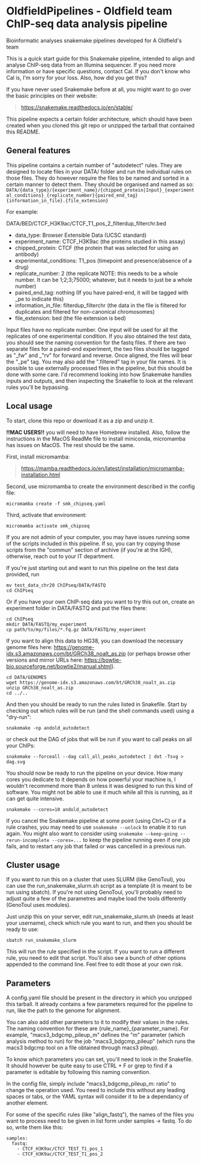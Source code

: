 # OldfieldPipelines - Oldfield team ChIP-seq data analysis pipeline

Bioinformatic analyses snakemake pipelines developed for A Oldfield's team

This is a quick start guide for this Snakemake pipeline, intended to align and analyse ChIP-seq data from an Illumina sequencer. If you need more information or have specific questions, contact Cal. If you don't know who Cal is, I'm sorry for your loss. Also, how did you get this?

If you have never used Snakemake before at all, you might want to go over the basic principles on their website:
>    https://snakemake.readthedocs.io/en/stable/

This pipeline expects a certain folder architecture, which should have been created when you cloned this git repo or unzipped the tarball that contained this README.

## General features

This pipeline contains a certain number of "autodetect" rules. They are designed to locate files in your DATA/ folder and run the individual rules on those files. 
They do however require the files to be named and sorted in a certain manner to detect them. They should be organised and named as so:
`DATA/{data_type}/{experiment_name}/{chipped_protein|Input}_{experimental_conditions}_{replicate_number}{paired_end_tag}{information_in_file}.{file_extension}`

For example:

DATA/BED/CTCF_H3K9ac/CTCF_T1_pos_2_filterdup_filterchr.bed

 - data_type: Browser Extensible Data (UCSC standard)
 - experiment_name: CTCF_H3K9ac (the proteins studied in this assay)
 - chipped_protein: CTCF (the protein that was selected for using an antibody)
 - experimental_conditions: T1_pos (timepoint and presence/absence of a drug)
 - replicate_number: 2 (the replicate NOTE: this needs to be a whole number. It can be 1;2;3;75000; whatever, but it needs to just be a whole number)
 - paired_end_tag: nothing (If you have paired-end, it will be tagged with _pe to indicate this)
 - information_in_file: filterdup_filterchr (the data in the file is filtered for duplicates and filtered for non-canonical chromosomes)
 - file_extension: bed (the file extension is bed)


Input files have no replicate number. One input will be used for all the replicates of one experimental condition.
If you also obtained the test data, you should see the naming convention for the fastq files. If there are two separate files for a paired-end experiment, the two files should be tagged as "_fw" and _"rv" for forward and reverse. Once aligned, the files will bear the "_pe" tag.
You may also add the ".filtered" tag in your file names. It is possible to use externally processed files in the pipeline, but this should be done with some care. I'd recommend looking into how Snakemake handles inputs and outputs, and then inspecting the Snakefile to look at the relevant rules you'll be bypassing.

## Local usage 

To start, clone this repo or download it as a zip and unzip it.

**!!MAC USERS!!** you will need to have Homebrew installed. Also, follow the instructions in the MacOS ReadMe file to install miniconda, micromamba has issues on MacOS. The rest should be the same.

First, install micromamba:

>    https://mamba.readthedocs.io/en/latest/installation/micromamba-installation.html

Second, use micromamba to create the environment described in the config file: 

`micromamba create -f smk_chipseq.yaml`

Third, activate that environment: 

`micromamba activate smk_chipseq`

If you are not admin of your computer, you may have issues running some of the scripts included in this pipeline. If so, you can try copying those scripts from the "commun" section of archive (if you're at the IGH), otherwise, reach out to your IT department.

If you're just starting out and want to run this pipeline on the test data provided, run

```
mv test_data_chr20 ChIPseq/DATA/FASTQ
cd ChIPseq
```

Or if you have your own ChIP-seq data you want to try this out on, create an experiment folder in DATA/FASTQ and put the files there:

```
cd ChIPseq
mkdir DATA/FASTQ/my_experiment
cp path/to/my/files/*.fq.gz DATA/FASTQ/my_experiment
```

If you want to align this data to HG38, you can download the necessary genome files here: https://genome-idx.s3.amazonaws.com/bt/GRCh38_noalt_as.zip (or perhaps browse other versions and mirror URLs here: https://bowtie-bio.sourceforge.net/bowtie2/manual.shtml).

```
cd DATA/GENOMES
wget https://genome-idx.s3.amazonaws.com/bt/GRCh38_noalt_as.zip
unzip GRCh38_noalt_as.zip
cd ../..
```

And then you should be ready to run the rules listed in Snakefile. Start by checking out which rules will be run (and the shell commands used) using a "dry-run":

`snakemake -np andold_autodetect`

or check out the DAG of jobs that will be run if you want to call peaks on all your ChIPs:

`snakemake --forceall --dag call_all_peaks_autodetect | dot -Tsvg > dag.svg`

You should now be ready to run the pipeline on your device. How many cores you dedicate to it depends on how powerful your machine is, I wouldn't recommend more than 8 unless it was designed to run this kind of software. You might not be able to use it much while all this is running, as it can get quite intensive.

`snakemake --cores=10 andold_autodetect`

If you cancel the Snakemake pipeline at some point (using Ctrl+C) or if a rule crashes, you may need to use `snakemake --unlock` to enable it to run again. You might also want to consider using `snakemake --keep-going --rerun-incomplete --cores=...` to keep the pipeline running even if one job fails, and to restart any job that failed or was cancelled in a previous run.

## Cluster usage 

If you want to run this on a cluster that uses SLURM (like GenoToul), you can use the run_snakemake_slurm.sh script as a template (it is meant to be run using sbatch). If you're not using GenoToul, you'll probably need to adjust quite a few of the parametres and maybe load the tools differently (GenoToul uses modules).

Just unzip this on your server, edit run_snakemake_slurm.sh (needs at least your username), check which rule you want to run, and then you should be ready to use:

`sbatch run_snakemake_slurm`

This will run the rule specified in the script. If you want to run a different rule, you need to edit that script. You'll also see a bunch of other options appended to the command line. Feel free to edit those at your own risk.

## Parameters 

A config.yaml file should be present in the directory in which you unzipped this tarball. It already contains a few parameters required for the pipeline to run, like the path to the genome for alignment.

You can also add other parameters to it to modify their values in the rules. The naming convention for these are {rule_name}_{parameter_name}. For example, "macs3_bdgcmp_pileup_m" defines the "m" parameter (which analysis method to run) for the job "macs3_bdgcmp_pileup" (which runs the macs3 bdgcmp tool on a file obtained through macs3 pileup).

To know which parameters you can set, you'll need to look in the Snakefile. It should however be quite easy to use CTRL + F or grep to find if a parameter is editable by following this naming convention.

In the config file, simply include "macs3_bdgcmp_pileup_m: ratio" to change the operation used. You need to include this without any leading spaces or tabs, or the YAML syntax will consider it to be a dependancy of another element. 

For some of the specific rules (like "align_fastq"), the names of the files you want to process need to be given in list form under samples -> fastq. To do so, write them like this:
```
samples:
  fastq:
    - CTCF_H3K9ac/CTCF_TEST_T1_pos_1
    - CTCF_H3K9ac/CTCF_TEST_T1_pos_2
```